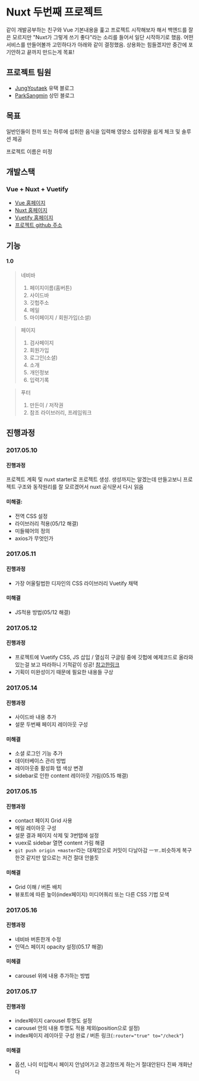 # Nuxt 두번째 프로젝트

같이 개발공부하는 친구와 Vue 기본내용을 훑고 프로젝트 시작해보자 해서 백엔드를 잘은 모르지만 "Nuxt가 그렇게 쓰기 좋다"라는 소리를 들어서 일단 시작하기로 했음.
어떤 서비스를 만들어볼까 고민하다가 아래와 같이 결정했음. 상용화는 힘들겠지만 중간에 포기안하고 끝까지 만드는게 목표!

## 프로젝트 팀원
- [JungYoutaek](http://takeuu.tistory.com) 유택 블로그
- [ParkSangmin](http://Sangminnn.tistory.com) 상민 블로그

## 목표

일반인들이 한끼 또는 하루에 섭취한 음식을 입력해 영양소 섭취량을 쉽게 체크 및 솔루션 제공

프로젝트 이름은 미정

## 개발스택

### Vue + Nuxt + Vuetify

- [Vue 홈페이지](https://kr.vuejs.org/)
- [Nuxt 홈페이지](https://ko.nuxtjs.org/)
- [Vuetify 홈페이지](https://vuetifyjs.com/)
- [프로젝트 github 주소](https://github.com/JungYouTaek/nuxt-practice)

## 기능

#### 1.0
> 네비바
> 1. 페이지이름(홈버튼)
> 2. 사이드바
> 3. 깃헙주소
> 4. 메일
> 5. 마이페이지 / 회원가입(소셜)

> 페이지
> 1. 검사페이지
> 2. 회원가입
> 3. 로그인(소셜)
> 4. 소개
> 5. 개인정보
> 6. 입력기록

> 푸터
> 1. 만든이 / 저작권
> 2. 참조 라이브러리, 프레임워크

## 진행과정

### 2017.05.10

#### 진행과정
프로젝트 계획 및 nuxt starter로 프로젝트 생성.
생성까지는 알겠는데 만들고보니 프로젝트 구조와 동작원리를 잘 모르겠어서 nuxt 공식문서 다시 읽음

#### 미해결: 
- 전역 CSS 설정
- 라이브러리 적용(05/12 해결)
- 미들웨어의 정의
- axios가 무엇인가

### 2017.05.11

#### 진행과정
- 가장 어울릴법한 디자인의 CSS 라이브러리 Vuetify 채택

#### 미해결
- JS적용 방법(05/12 해결)

### 2017.05.12

#### 진행과정
- 프로젝트에 Vuetify CSS, JS 삽입 / 열심히 구글링 중에 깃헙에 예제코드로 올라와 있는걸 보고 따라하니 기적같이 성공! [참고한링크](https://github.com/nuxt/nuxt.js/pull/384/files)
- 기획이 미완성이기 때문에 필요한 내용들 구상

### 2017.05.14

#### 진행과정
- 사이드바 내용 추가
- 설문 두번째 페이지 레이아웃 구성

#### 미해결
- 소셜 로그인 기능 추가
- 데이터베이스 관리 방법
- 레이아웃중 활성화 탭 색상 변경
- sidebar로 인한 content 레이아웃 가림(05.15 해결)

### 2017.05.15

#### 진행과정
- contact 페이지 Grid 사용
- 메일 레이아웃 구성
- 설문 결과 페이지 삭제 및 3번탭에 설정
- vuex로 sidebar 열면 content 가림 해결
- `git push origin +master`라는 대재앙으로 커밋이 다날아감 ㅡㅠ..비슷하게 복구한것 같지만 앞으로는 저건 절대 안쓸듯

#### 미해결
- Grid 이해 / 버튼 배치
- 뷰포트에 따른 높이(index페이지) 미디어쿼리 또는 다른 CSS 기법 모색

### 2017.05.16

#### 진헹과정
- 네비바 버튼한개 수정
- 인덱스 페이지 opacity 설정(05.17 해결)

#### 미헤결
- carousel 위에 내용 추가하는 방법

### 2017.05.17

#### 진행과정
- index페이지 carousel 투명도 설정
- carousel 안의 내용 투명도 적용 제외(position으로 설정)
- index페이지 레이아웃 구성 완료 / 버튼 링크(`:router="true" to="/check"`)

#### 미해결
- 옵션, 나이 미입력시 페이지 안넘어가고 경고창뜨게 하는거 절대안된다 진짜 개화난다
